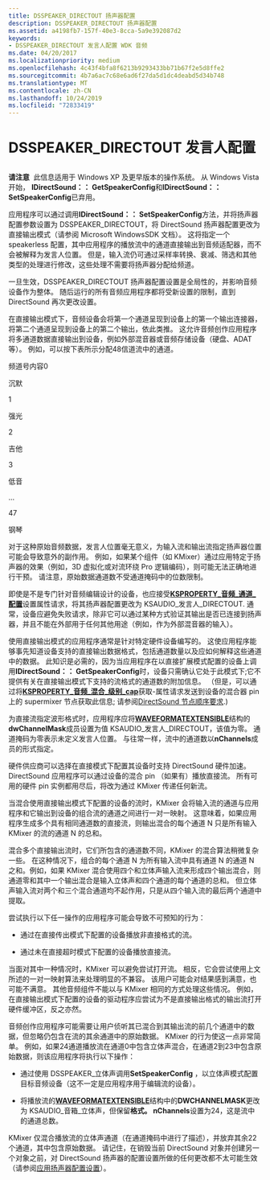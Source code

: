 ```yaml
---
title: DSSPEAKER_DIRECTOUT 扬声器配置
description: DSSPEAKER_DIRECTOUT 扬声器配置
ms.assetid: a4198fb7-157f-40e3-8cca-5a9e392087d2
keywords:
- DSSPEAKER_DIRECTOUT 发言人配置 WDK 音频
ms.date: 04/20/2017
ms.localizationpriority: medium
ms.openlocfilehash: 4c43f4bfa8f6213b9293433bb71b67f2e5d8ffe2
ms.sourcegitcommit: 4b7a6ac7c68e6ad6f27da5d1dc4deabd5d34b748
ms.translationtype: MT
ms.contentlocale: zh-CN
ms.lasthandoff: 10/24/2019
ms.locfileid: "72833419"
---
```

# <a name="dsspeaker_directout-speaker-configuration"></a>DSSPEAKER\_DIRECTOUT 发言人配置


## <span id="dsspeaker_directout_speaker_configuration"></span><span id="DSSPEAKER_DIRECTOUT_SPEAKER_CONFIGURATION"></span>


**请注意**  此信息适用于 Windows XP 及更早版本的操作系统。 从 Windows Vista 开始， **IDirectSound：： GetSpeakerConfig**和**IDirectSound：： SetSpeakerConfig**已弃用。

 

应用程序可以通过调用**IDirectSound：： SetSpeakerConfig**方法，并将扬声器配置参数设置为 DSSPEAKER\_DIRECTOUT，将 DirectSound 扬声器配置更改为直接输出模式（请参阅 Microsoft WindowsSDK 文档）。 这将指定一个 speakerless 配置，其中应用程序的播放流中的通道直接输出到音频适配器，而不会被解释为发言人位置。 但是，输入流仍可通过采样率转换、衰减、筛选和其他类型的处理进行修改，这些处理不需要将扬声器分配给频道。

一旦生效，DSSPEAKER\_DIRECTOUT 扬声器配置设置是全局性的，并影响音频设备作为整体。 随后运行的所有音频应用程序都将受新设置的限制，直到 DirectSound 再次更改设置。

在直接输出模式下，音频设备会将第一个通道呈现到设备上的第一个输出连接器，将第二个通道呈现到设备上的第二个输出，依此类推。 这允许音频创作应用程序将多通道数据直接输出到设备，例如外部混音器或音频存储设备（硬盘、ADAT 等）。 例如，可以按下表所示分配48信道流中的通道。

频道号内容0

沉默

1

强光

2

吉他

3

低音

...

47

钢琴

 

对于这种原始音频数据，发言人位置毫无意义，为输入流和输出流指定扬声器位置可能会导致意外的副作用。 例如，如果某个组件（如 KMixer）通过应用特定于扬声器的效果（例如，3D 虚拟化或对流环绕 Pro 逻辑编码），则可能无法正确地进行干预。 请注意，原始数据通道数不受通道掩码中的位数限制。

即使是不是专门针对音频编辑设计的设备，也应接受[**KSPROPERTY\_音频\_通道\_配置**](https://docs.microsoft.com/windows-hardware/drivers/audio/ksproperty-audio-channel-config)设置属性请求，将其扬声器配置更改为 KSAUDIO\_发言人\_DIRECTOUT. 通常，设备应避免失败请求，除非它可以通过某种方式验证其输出是否已连接到扬声器，并且不能在外部用于任何其他用途（例如，作为外部混音器的输入）。

使用直接输出模式的应用程序通常是针对特定硬件设备编写的。 这使应用程序能够事先知道设备支持的直接输出数据格式，包括通道数量以及应如何解释这些通道中的数据。 此知识是必需的，因为当应用程序在以直接扩展模式配置的设备上调用**IDirectSound：： GetSpeakerConfig**时，设备只需确认它处于此模式下;它不提供有关在直接输出模式下支持的流格式的通道数的附加信息。 （但是，可以通过将[**KSPROPERTY\_音频\_混合\_级别\_cap**](https://docs.microsoft.com/windows-hardware/drivers/audio/ksproperty-audio-mix-level-caps)获取-属性请求发送到设备的混合器 pin 上的 supermixer 节点获取此信息; 请参阅[DirectSound 节点顺序要求](directsound-node-ordering-requirements.md).)

为直接流指定波形格式时，应用程序应将[**WAVEFORMATEXTENSIBLE**](https://docs.microsoft.com/windows-hardware/drivers/ddi/ksmedia/ns-ksmedia-waveformatextensible)结构的**dwChannelMask**成员设置为值 KSAUDIO\_发言人\_DIRECTOUT，该值为零。 通道掩码为零表示未定义发言人位置。 与往常一样，流中的通道数以**nChannels**成员的形式指定。

硬件供应商可以选择在直接模式下配置其设备时支持 DirectSound 硬件加速。 DirectSound 应用程序可以通过设备的混合 pin （如果有）播放直接流。 所有可用的硬件 pin 实例都用尽后，将改为通过 KMixer 传递任何新流。

当混合使用直接输出模式下配置的设备的流时，KMixer 会将输入流的通道与应用程序和它输出到设备的组合流的通道之间进行一对一映射。 这意味着，如果应用程序生成多个具有相同通道数的直接流，则输出混合的每个通道 N 只是所有输入 KMixer 的流的通道 N 的总和。

混合多个直接输出流时，它们所包含的通道数不同，KMixer 的混合算法稍微复杂一些。 在这种情况下，组合的每个通道 N 为所有输入流中具有通道 N 的通道 N 之和。例如，如果 KMixer 混合使用四个和立体声输入流来形成四个输出混合，则通道零和其中一个输出混合是输入立体声和四个通道的每个通道的总和。 但立体声输入流对两个和三个混合通道均不起作用，只是从四个输入流的最后两个通道中提取。

尝试执行以下任一操作的应用程序可能会导致不可预知的行为：

-   通过在直接传出模式下配置的设备播放非直接格式的流。

-   通过未在直接超时模式下配置的设备播放直接流。

当面对其中一种情况时，KMixer 可以避免尝试打开流。 相反，它会尝试使用上文所述的一对一映射算法来处理明显的不兼容。 该用户可能会对结果感到满意，也可能不满意。 其他音频组件不能以与 KMixer 相同的方式处理这些情况。 例如，在直接输出模式下配置的设备的驱动程序应尝试为不是直接输出格式的输出流打开硬件缓冲区，反之亦然。

音频创作应用程序可能需要让用户侦听其已混合到其输出流的前几个通道中的数据，但忽略仍包含在流的其余通道中的原始数据。 KMixer 的行为使这一点非常简单。 例如，如果24通道播放流在通道0中包含立体声混合，在通道2到23中包含原始数据，则该应用程序将执行以下操作：

-   通过使用 DSSPEAKER\_立体声调用**SetSpeakerConfig** ，以立体声模式配置目标音频设备（这不一定是应用程序用于编辑流的设备）。

-   将播放流的[**WAVEFORMATEXTENSIBLE**](https://docs.microsoft.com/windows-hardware/drivers/ddi/ksmedia/ns-ksmedia-waveformatextensible)结构中的**DWCHANNELMASK**更改为 KSAUDIO\_音箱\_立体声，但保留**格式。 nChannels**设置为24，这是流中的通道总数。

KMixer 仅混合播放流的立体声通道（在通道掩码中进行了描述），并放弃其余22个通道，其中包含原始数据。 请记住，在销毁当前 DirectSound 对象并创建另一个对象之前，对 DirectSound 扬声器的配置设置所做的任何更改都不太可能生效（请参阅[应用扬声器配置设置](applying-speaker-configuration-settings.md)）。

 

 




